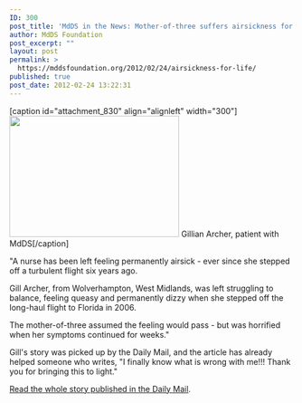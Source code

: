 ```yaml
---
ID: 300
post_title: 'MdDS in the News: Mother-of-three suffers airsickness for life after turbulent flight to Florida SIX YEARS ago'
author: MdDS Foundation
post_excerpt: ""
layout: post
permalink: >
  https://mddsfoundation.org/2012/02/24/airsickness-for-life/
published: true
post_date: 2012-02-24 13:22:31
---
```

[caption id="attachment_830" align="alignleft" width="300"]<a href="http://mddsfoundation.files.wordpress.com/2012/02/gill-in-the-sun-feb12.png"><img class="size-medium wp-image-830 " title="Gill-in-The-Sun-Feb12" src="http://mddsfoundation.files.wordpress.com/2012/02/gill-in-the-sun-feb12.png?w=300" alt="" width="300" height="214" /></a> Gillian Archer, patient with MdDS[/caption]

"A nurse has been left feeling permanently airsick - ever since she stepped off a turbulent flight six years ago.

Gill Archer, from Wolverhampton, West Midlands, was left struggling to balance, feeling queasy and permanently dizzy when she stepped off the long-haul flight to Florida in 2006.

The mother-of-three assumed the feeling would pass - but was horrified when her symptoms continued for weeks."

Gill's story was picked up by the Daily Mail, and the article has already helped someone who writes, "I finally know what is wrong with me!!! Thank you for bringing this to light."

<a title="Mother-of-three suffers airsickness after turbulent flight 6 YEARS AGO" href="http://www.dailymail.co.uk/news/article-2105334/Mother-suffers-airsickness-life-turbulent-flight-Florida-SIX-YEARS-ago.html" target="_blank" rel="noopener">Read the whole story published in the Daily Mail</a>.